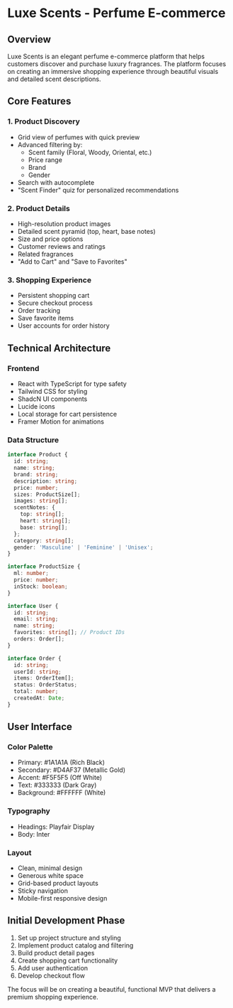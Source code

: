 
# Luxe Scents - Perfume E-commerce

## Overview
Luxe Scents is an elegant perfume e-commerce platform that helps customers discover and purchase luxury fragrances. The platform focuses on creating an immersive shopping experience through beautiful visuals and detailed scent descriptions.

## Core Features

### 1. Product Discovery
- Grid view of perfumes with quick preview
- Advanced filtering by:
  - Scent family (Floral, Woody, Oriental, etc.)
  - Price range
  - Brand
  - Gender
- Search with autocomplete
- "Scent Finder" quiz for personalized recommendations

### 2. Product Details
- High-resolution product images
- Detailed scent pyramid (top, heart, base notes)
- Size and price options
- Customer reviews and ratings
- Related fragrances
- "Add to Cart" and "Save to Favorites"

### 3. Shopping Experience
- Persistent shopping cart
- Secure checkout process
- Order tracking
- Save favorite items
- User accounts for order history

## Technical Architecture

### Frontend
- React with TypeScript for type safety
- Tailwind CSS for styling
- ShadcN UI components
- Lucide icons
- Local storage for cart persistence
- Framer Motion for animations

### Data Structure

```typescript
interface Product {
  id: string;
  name: string;
  brand: string;
  description: string;
  price: number;
  sizes: ProductSize[];
  images: string[];
  scentNotes: {
    top: string[];
    heart: string[];
    base: string[];
  };
  category: string[];
  gender: 'Masculine' | 'Feminine' | 'Unisex';
}

interface ProductSize {
  ml: number;
  price: number;
  inStock: boolean;
}

interface User {
  id: string;
  email: string;
  name: string;
  favorites: string[]; // Product IDs
  orders: Order[];
}

interface Order {
  id: string;
  userId: string;
  items: OrderItem[];
  status: OrderStatus;
  total: number;
  createdAt: Date;
}
```

## User Interface

### Color Palette
- Primary: #1A1A1A (Rich Black)
- Secondary: #D4AF37 (Metallic Gold)
- Accent: #F5F5F5 (Off White)
- Text: #333333 (Dark Gray)
- Background: #FFFFFF (White)

### Typography
- Headings: Playfair Display
- Body: Inter

### Layout
- Clean, minimal design
- Generous white space
- Grid-based product layouts
- Sticky navigation
- Mobile-first responsive design

## Initial Development Phase
1. Set up project structure and styling
2. Implement product catalog and filtering
3. Build product detail pages
4. Create shopping cart functionality
5. Add user authentication
6. Develop checkout flow

The focus will be on creating a beautiful, functional MVP that delivers a premium shopping experience.